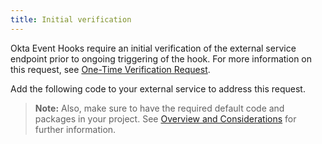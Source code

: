 ```yaml
---
title: Initial verification
---
```

Okta Event Hooks require an initial verification of the external service endpoint prior to ongoing triggering of the hook. For more information on this request, see [One-Time Verification Request](docs/concepts/event-hooks/#one-time-verification-request).

Add the following code to your external service to address this request.

> **Note:** Also, make sure to have the required default code and packages in your project. See [Overview and Considerations](docs/guides/hook-implementations/overview-and-considerations/overview) for further information.

<StackSelector snippet="verification"/>

<NextSectionLink/>